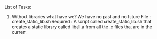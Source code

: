 List of Tasks:


1. Without libraries what have we? We have no past and no future
File : create_static_lib.sh
Required : A script called create_static_lib.sh that creates a static library called liball.a from all the .c files that are in the current

